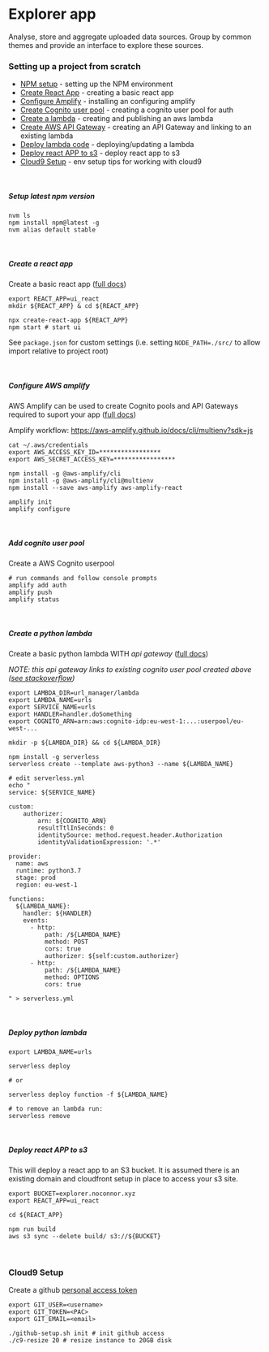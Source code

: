 # Explorer app

Analyse, store and aggregate uploaded data sources. 
Group by common themes and provide an interface to explore these sources.

### Setting up a project from scratch

* [NPM setup](#setup-latest-npm-version) - setting up the NPM environment
* [Create React App](#create-a-react-app) - creating a basic react app
* [Configure Amplify](#configure-aws-amplify) - installing an configuring amplify
* [Create Cognito user pool](#add-cognito-user-pool) - creating a cognito user pool for auth
* [Create a lambda](#create-a-python-lambda) - creating and publishing an aws lambda
* [Create AWS API Gateway](#create-aws-api-gateway) - creating an API Gateway and linking to an existing lambda
* [Deploy lambda code](#deploy-python-lambda ) - deploying/updating a lambda
* [Deploy react APP to s3](#deploy-react-app-to-s3) - deploy react app to s3
* [Cloud9 Setup](#cloud9-setup) - env setup tips for working with cloud9

<br />

##### Setup latest npm version

```
nvm ls
npm install npm@latest -g
nvm alias default stable
```
<br />

##### Create a react app

Create a basic react app ([full docs](https://facebook.github.io/create-react-app/docs/getting-started#npm))

```
export REACT_APP=ui_react
mkdir ${REACT_APP} & cd ${REACT_APP}

npx create-react-app ${REACT_APP}
npm start # start ui
```

See `package.json` for custom settings (i.e. setting `NODE_PATH=./src/` to allow import relative to project root)

<br />

##### Configure AWS amplify

AWS Amplify can be used to create Cognito pools and API Gateways required to suport your app ([full docs](https://aws-amplify.github.io/docs/))

Amplify workflow: https://aws-amplify.github.io/docs/cli/multienv?sdk=js

```
cat ~/.aws/credentials 
export AWS_ACCESS_KEY_ID=*****************
export AWS_SECRET_ACCESS_KEY=*****************

npm install -g @aws-amplify/cli
npm install -g @aws-amplify/cli@multienv
npm install --save aws-amplify aws-amplify-react

amplify init
amplify configure
```
<br />

##### Add cognito user pool

Create a AWS Cognito userpool

```
# run commands and follow console prompts
amplify add auth
amplify push
amplify status
```
<br />

##### Create a python lambda
Create a basic python lambda WITH _api gateway_ ([full docs](https://serverless.com/framework/docs/providers/aws/))

_NOTE: this api gateway links to existing cognito user pool created above ([see stackoverflow](https://stackoverflow.com/a/41664843))_

```
export LAMBDA_DIR=url_manager/lambda
export LAMBDA_NAME=urls
export SERVICE_NAME=urls
export HANDLER=handler.doSomething
export COGNITO_ARN=arn:aws:cognito-idp:eu-west-1:...:userpool/eu-west-...

mkdir -p ${LAMBDA_DIR} && cd ${LAMBDA_DIR}

npm install -g serverless
serverless create --template aws-python3 --name ${LAMBDA_NAME}

# edit serverless.yml 
echo "
service: ${SERVICE_NAME}

custom:
    authorizer:
        arn: ${COGNITO_ARN}
        resultTtlInSeconds: 0
        identitySource: method.request.header.Authorization
        identityValidationExpression: '.*'

provider:
  name: aws
  runtime: python3.7
  stage: prod
  region: eu-west-1

functions:
  ${LAMBDA_NAME}:
    handler: ${HANDLER}
    events:
      - http:
          path: /${LAMBDA_NAME}
          method: POST
          cors: true
          authorizer: ${self:custom.authorizer}
      - http:
          path: /${LAMBDA_NAME}
          method: OPTIONS
          cors: true
    
" > serverless.yml

```
<br />


##### Deploy python lambda


```
export LAMBDA_NAME=urls

serverless deploy

# or

serverless deploy function -f ${LAMBDA_NAME}

# to remove an lambda run:
serverless remove
```
<br />

##### Deploy react APP to s3
This will deploy a react app to an S3 bucket.
It is assumed there is an existing domain and cloudfront setup in place to access your s3 site.

```
export BUCKET=explorer.noconnor.xyz
export REACT_APP=ui_react

cd ${REACT_APP}

npm run build
aws s3 sync --delete build/ s3://${BUCKET}
```
<br />

### Cloud9 Setup
Create a github [personal access token](https://help.github.com/articles/creating-a-personal-access-token-for-the-command-line/)

```
export GIT_USER=<username>
export GIT_TOKEN=<PAC>
export GIT_EMAIL=<email>

./github-setup.sh init # init github access
./c9-resize 20 # resize instance to 20GB disk

```